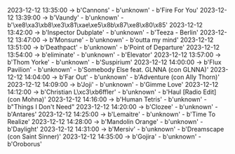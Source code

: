 2023-12-12 13:35:00 -> b'Cannons' - b'unknown' - b'Fire For You'
2023-12-12 13:39:00 -> b'Vaundy' - b'unknown' - b'\xe8\xa3\xb8\xe3\x81\xae\xe5\x8b\x87\xe8\x80\x85'
2023-12-12 13:42:00 -> b'Inspector Dubplate' - b'unknown' - b'Teeza  - Berlin'
2023-12-12 13:47:00 -> b'Monsune' - b'unknown' - b'outta my mind'
2023-12-12 13:51:00 -> b'Deathpact' - b'unknown' - b'Point of Departure'
2023-12-12 13:54:00 -> b'eliminate' - b'unknown' - b'Elevator'
2023-12-12 13:57:00 -> b'Thom Yorke' - b'unknown' - b'Suspirium'
2023-12-12 14:00:00 -> b'Flux Pavilion' - b'unknown' - b'Somebody Else feat. GLNNA (con GLNNA)'
2023-12-12 14:04:00 -> b'Far Out' - b'unknown' - b'Adventure (con Ally Thorn)'
2023-12-12 14:09:00 -> b'Joji' - b'unknown' - b'Gimme Love'
2023-12-12 14:12:00 -> b'Christian L\xc3\xb6ffler' - b'unknown' - b'Haul [Radio Edit] (con Mohna)'
2023-12-12 14:16:00 -> b'Human Tetris' - b'unknown' - b"Things I Don't Need"
2023-12-12 14:20:00 -> b'Clozee' - b'unknown' - b'Antares'
2023-12-12 14:25:00 -> b'Lemaitre' - b'unknown' - b'Time To Realize'
2023-12-12 14:28:00 -> b'Mandolin Orange' - b'unknown' - b'Daylight'
2023-12-12 14:31:00 -> b'Mersiv' - b'unknown' - b'Dreamscape (con Saint Sinner)'
2023-12-12 14:35:00 -> b'Gojira' - b'unknown' - b'Oroborus'
